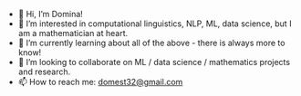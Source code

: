 - 👋 Hi, I’m Domina!
- 👀 I’m interested in computational linguistics, NLP, ML, data science, but I am a mathematician at heart.
- 🌱 I’m currently learning about all of the above - there is always more to know!
- 💞️ I’m looking to collaborate on ML / data science / mathematics projects and research.
- 📫 How to reach me: domest32@gmail.com

<!---
Domina32/Domina32 is a ✨ special ✨ repository because its `README.md` (this file) appears on your GitHub profile.
You can click the Preview link to take a look at your changes.
--->
